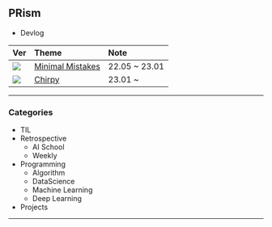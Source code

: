 ## PRism
- Devlog

| Ver | Theme | Note |
| :--- | :--- | :--- |
| <img src="https://img.shields.io/badge/Github-v1-orange"> | [Minimal Mistakes](https://mmistakes.github.io/minimal-mistakes/) | 22.05 ~ 23.01 |
| <img src="https://img.shields.io/badge/Github-v2-blueviolet"> | [Chirpy](https://github.com/cotes2020/jekyll-theme-chirpy) | 23.01 ~ |

---

### Categories
- TIL
- Retrospective
  - AI School
  - Weekly
- Programming
  - Algorithm
  - DataScience
  - Machine Learning
  - Deep Learning
- Projects

---
